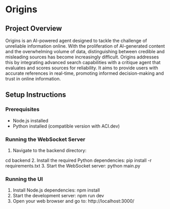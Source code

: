 # Origins

## Project Overview

Origins is an AI-powered agent designed to tackle the challenge of unreliable information online. With the proliferation of AI-generated content and the overwhelming volume of data, distinguishing between credible and misleading sources has become increasingly difficult. Origins addresses this by integrating advanced search capabilities with a critique agent that evaluates and scores sources for reliability. It aims to provide users with accurate references in real-time, promoting informed decision-making and trust in online information.

## Setup Instructions

### Prerequisites
- Node.js installed
- Python installed (compatible version with ACI.dev)

### Running the WebSocket Server
1. Navigate to the backend directory:

cd backend
2. Install the required Python dependencies:
pip install -r requirements.txt
3. Start the WebSocket server:
python main.py
### Running the UI
1. Install Node.js dependencies:
npm install
2. Start the development server:
npm run dev
3. Open your web browser and go to:
http://localhost:3000/

